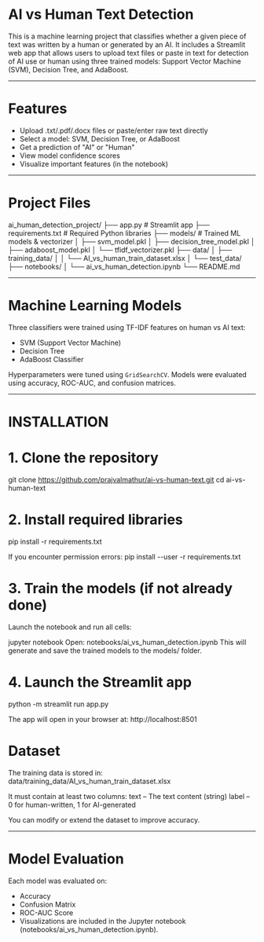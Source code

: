 # AI vs Human Text Detection 

This is a machine learning project that classifies whether a given piece of text was written by a human or generated by an AI. It includes a Streamlit web app that allows users to upload text files or paste in text for detection of AI use or human using three trained models: Support Vector Machine (SVM), Decision Tree, and AdaBoost.

---

# Features

- Upload .txt/.pdf/.docx files or paste/enter raw text directly
- Select a model: SVM, Decision Tree, or AdaBoost
- Get a prediction of "AI" or "Human"
- View model confidence scores
- Visualize important features (in the notebook)

---

# Project Files

ai_human_detection_project/
├── app.py # Streamlit app
├── requirements.txt # Required Python libraries
├── models/ # Trained ML models & vectorizer
│ ├── svm_model.pkl
│ ├── decision_tree_model.pkl
│ ├── adaboost_model.pkl
│ └── tfidf_vectorizer.pkl
├── data/
│ ├── training_data/
│ │ └── AI_vs_human_train_dataset.xlsx
│ └── test_data/
├── notebooks/
│ └── ai_vs_human_detection.ipynb
└── README.md

---

# Machine Learning Models

Three classifiers were trained using TF-IDF features on human vs AI text:

- SVM (Support Vector Machine)
- Decision Tree
- AdaBoost Classifier

Hyperparameters were tuned using `GridSearchCV`. Models were evaluated using accuracy, ROC-AUC, and confusion matrices.

---





# INSTALLATION

# 1. Clone the repository
git clone https://github.com/prajvalmathur/ai-vs-human-text.git
cd ai-vs-human-text

# 2. Install required libraries
pip install -r requirements.txt

If you encounter permission errors:
pip install --user -r requirements.txt

# 3. Train the models (if not already done)
Launch the notebook and run all cells:

jupyter notebook
Open:
notebooks/ai_vs_human_detection.ipynb
This will generate and save the trained models to the models/ folder.

# 4. Launch the Streamlit app
python -m streamlit run app.py

The app will open in your browser at:
http://localhost:8501

# Dataset
The training data is stored in:
data/training_data/AI_vs_human_train_dataset.xlsx

It must contain at least two columns:
text – The text content (string)
label – 0 for human-written, 1 for AI-generated

You can modify or extend the dataset to improve accuracy.


---


# Model Evaluation
Each model was evaluated on:
- Accuracy
- Confusion Matrix
- ROC-AUC Score
- Visualizations are included in the Jupyter notebook (notebooks/ai_vs_human_detection.ipynb).